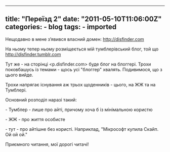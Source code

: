 
---
title: "Переїзд 2"
date: "2011-05-10T11:06:00Z"
categories:
    - blog
tags:
    - imported
---

Нещодавно в мене з’явився власний домен: <http://disfinder.com>  

На ньому тепер ньому розміщеється мій тумблерівський блог, той що <http://disfinder.tumblr.com>  

Тут же \- на сторінці <p.disfinder.com> буде блог на блоггері. Трохи поковбашусь із темами \- щось усі "блоггер" хвалять. Подивимося, що з цього вийде.  

Трохи напрягає існування аж трьох щоденників \- цього, на ЖЖ та на Тумблері.   

Основний розподіл наразі такий:  

\- Тумблер \- лише про айті, причому хоча б із мінімальною користю  

\- ЖЖ \- про життя особисте  

\- тут \- про айтішне без користі. Наприклад, "Мікрософт купила Скайп. Ой ой ой."  

  

Приємного читання, мої дорогі читачі!
